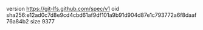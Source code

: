 version https://git-lfs.github.com/spec/v1
oid sha256:e12ad0c7d8e9cd4cbd61af9df101a9b91d904d87e1c793772a6f8daaf76a84b2
size 9377
